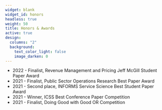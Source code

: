 ```yaml
---
widget: blank
widget_id: honors
headless: true
weight: 50
title: Honors & Awards
active: true
design:
  columns: "2"
  background:
    text_color_light: false
    image_darken: 0
---
```

* 2022 - Finalist, Revenue Management and Pricing Jeff McGill Student Paper Award
* 2021 - Finalist, Public Sector Operations Research Best Paper Award
* 2021 - Second place, INFORMS Service Science Best Student Paper Award
* 2021 - Winner, ICSS Best Conference Paper Competition
* 2021 - Finalist, Doing Good with Good OR Competition